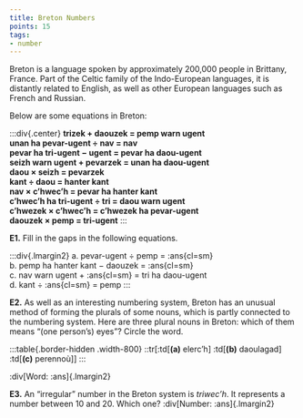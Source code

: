 ```yaml
---
title: Breton Numbers
points: 15
tags: 
- number
---
```


Breton is a language spoken by approximately 200,000 people in Brittany, France. Part of the Celtic family of
the Indo-European languages, it is distantly related to English, as well as other European languages such as
French and Russian.

Below are some equations in Breton:

:::div{.center}
**trizek + daouzek = pemp warn ugent**
<br>**unan ha pevar-ugent ÷ nav = nav**
<br>**pevar ha tri-ugent − ugent = pevar ha daou-ugent**
<br>**seizh warn ugent + pevarzek = unan ha daou-ugent**
<br>**daou × seizh = pevarzek**
<br>**kant ÷ daou = hanter kant**
<br>**nav × c’hwec’h = pevar ha hanter kant**
<br>**c’hwec’h ha tri-ugent ÷ tri = daou warn ugent**
<br>**c’hwezek × c’hwec’h = c’hwezek ha pevar-ugent**
<br>**daouzek × pemp = tri-ugent**
:::


**E1.** Fill in the gaps in the following equations.

:::div{.lmargin2}
a. pevar-ugent ÷ pemp = :ans{cl=sm}
<br>b. pemp ha hanter kant − daouzek = :ans{cl=sm}
<br>c. nav warn ugent + :ans{cl=sm} = tri ha daou-ugent
<br>d. kant ÷ :ans{cl=sm} = pemp
:::

**E2.** As well as an interesting numbering system, Breton has an unusual method of forming the plurals of
some nouns, which is partly connected to the numbering system. Here are three plural nouns in Breton:
which of them means “(one person’s) eyes”? Circle the word.

:::table{.border-hidden .width-800}
::tr[:td[**(a)** elerc’h] :td[**(b)** daoulagad] :td[**(c)** perennoù]]
:::

:div[Word: :ans]{.lmargin2}

**E3.** An “irregular” number in the Breton system is *triwec’h*. It represents a number between 10 and 20.
Which one?
:div[Number: :ans]{.lmargin2}

